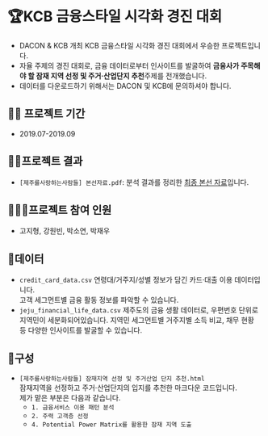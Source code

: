 # 🏆KCB 금융스타일 시각화 경진 대회
- DACON & KCB 개최 KCB 금융스타일 시각화 경진 대회에서 우승한 프로젝트입니다.
- 자율 주제의 경진 대회로, 금융 데이터로부터 인사이트를 발굴하여 **금융사가 주목해야 할 잠재 지역 선정 및 주거·산업단지 추천**주제를 전개했습니다.
- 데이터를 다운로드하기 위해서는 DACON 및 KCB에 문의하셔야 합니다.

## 🏃‍♂️ 프로젝트 기간
- 2019.07-2019.09

## 🐱‍👤프로젝트 결과 
- `[제주를사랑하는사람들] 본선자료.pdf`: 분석 결과를 정리한 [최종 본선 자료](https://github.com/iloveslowfood/8thKCBFinanceDataVisualization/blob/master/%5B%EC%A0%9C%EC%A3%BC%EB%A5%BC%EC%82%AC%EB%9E%91%ED%95%98%EB%8A%94%EC%82%AC%EB%9E%8C%EB%93%A4%5D%20%EB%B3%B8%EC%84%A0%EC%9E%90%EB%A3%8C.pdf)입니다.

## 👩‍👧‍👧프로젝트 참여 인원
- 고지형, 강원빈, 박소연, 박재우

## 🧾데이터
* `credit_card_data.csv`
연령대/거주지/성별 정보가 담긴 카드·대출 이용 데이터입니다.  
고객 세그먼트별 금융 활동 정보를 파악할 수 있습니다.
* `jeju_financial_life_data.csv`
제주도의 금융 생활 데이터로, 우편번호 단위로 지역민이 세분화되어있습니다.
지역민 세그먼트별 거주지별 소득 비교, 채무 현황 등 다양한 인사이트를 발굴할 수 있습니다.

## 👀구성
* `[제주를사랑하는사람들] 잠재지역 선정 및 주거산업 단지 추천.html`  
잠재지역을 선정하고 주거·산업단지의 입지를 추천한 마크다운 코드입니다.  
제가 맡은 부분은 다음과 같습니다.  
    - `1. 금융서비스 이용 패턴 분석`  
    - `2. 주력 고객층 선정`  
    - `4. Potential Power Matrix를 활용한 잠재 지역 도출`
